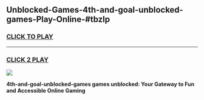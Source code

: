 
## Unblocked-Games-4th-and-goal-unblocked-games-Play-Online-#tbzlp
<h3>
<a href="https://premium.freeplayer.one?title=4th-and-goal-unblocked-games&ref=27F">CLICK TO PLAY</a></h3>
<hr>

<h3>
<a href="https://premium.freeplayer.one?title=4th-and-goal-unblocked-games&ref=27F">CLICK 2 PLAY</a>
  
</h3>

<a href="https://premium.freeplayer.one?title=4th-and-goal-unblocked-games&ref=27F"><img src="https://clearcache.store/games.png"></a>


**4th-and-goal-unblocked-games games unblocked: Your Gateway to Fun and Accessible Online Gaming**
